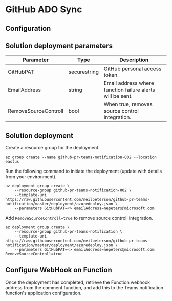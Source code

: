 # GitHub ADO Sync

## Configuration

## Solution deployment parameters

| Parameter | Type | Description |
|---|---|---|
| GitHubPAT | securestring | GitHub personal access token. |
| EmailAddress | string | Email address where function failure alerts will be sent. |
| RemoveSourceControll | bool | When true, removes source control integration. |

## Solution deployment

Create a resource group for the deployment.

```azurecli
az group create --name github-pr-teams-notification-002 --location eastus
```

Run the following command to initiate the deployment (update with details from your environment).

```azurecli
az deployment group create \
    --resource-group github-pr-teams-notification-002 \
    --template-uri https://raw.githubusercontent.com/neilpeterson/github-pr-teams-notification/master/deployment/azuredeploy.json \
    --parameters GitHubPAT=<> emailAddress=nepeters@microsoft.com
```

Add `RemoveSourceControll=true` to remove source controll integration.

```azurecli
az deployment group create \
    --resource-group github-pr-teams-notification \
    --template-uri https://raw.githubusercontent.com/neilpeterson/github-pr-teams-notification/master/deployment/azuredeploy.json \
    --parameters GitHubPAT=<> emailAddress=nepeters@microsoft.com RemoveSourceControll=true
```

## Configure WebHook on Function

Once the deployment has completed, retrieve the Function webhook address from the comment function, and add this to the Teams notification function's application configuration.